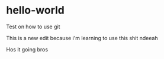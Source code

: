 # hello-world
Test on how to use git

This is a new edit because i'm learning to use this shit ndeeah

Hos it going bros
